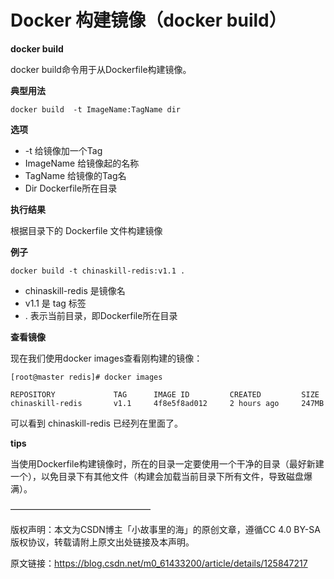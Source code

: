# Docker 构建镜像（docker build） #

**docker build**

docker build命令用于从Dockerfile构建镜像。

**典型用法**

	docker build  -t ImageName:TagName dir

**选项**

- -t 给镜像加一个Tag
- ImageName 给镜像起的名称
- TagName 给镜像的Tag名
- Dir Dockerfile所在目录

**执行结果**

根据目录下的 Dockerfile 文件构建镜像

**例子**

	docker build -t chinaskill-redis:v1.1 .

- chinaskill-redis 是镜像名
- v1.1 是 tag 标签
- . 表示当前目录，即Dockerfile所在目录

**查看镜像**

现在我们使用docker images查看刚构建的镜像：

```
[root@master redis]# docker images

REPOSITORY             TAG      IMAGE ID         CREATED         SIZE
chinaskill-redis       v1.1     4f8e5f8ad012     2 hours ago     247MB
```

可以看到 chinaskill-redis 已经列在里面了。

**tips**

当使用Dockerfile构建镜像时，所在的目录一定要使用一个干净的目录（最好新建一个），以免目录下有其他文件（构建会加载当前目录下所有文件，导致磁盘爆满）。

————————————————

版权声明：本文为CSDN博主「小故事里的海」的原创文章，遵循CC 4.0 BY-SA版权协议，转载请附上原文出处链接及本声明。

原文链接：https://blog.csdn.net/m0_61433200/article/details/125847217